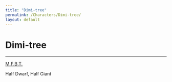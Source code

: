 ```yaml
---
title: "Dimi-tree"
permalink: /Characters/Dimi-tree/
layout: default
---
```

# Dimi-tree
---
[M.F.B.T.](../../_Lexicon/M.F.B.T..md)

Half Dwarf, Half Giant